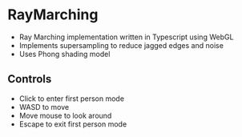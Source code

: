 # RayMarching

- Ray Marching implementation written in Typescript using WebGL
- Implements supersampling to reduce jagged edges and noise
- Uses Phong shading model

## Controls

- Click to enter first person mode
- WASD to move
- Move mouse to look around
- Escape to exit first person mode

